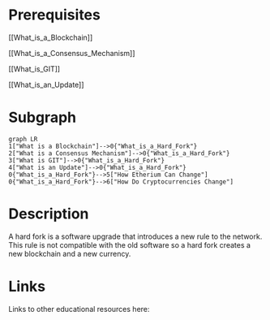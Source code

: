 # Prerequisites
[[What_is_a_Blockchain]]


[[What_is_a_Consensus_Mechanism]]


[[What_is_GIT]]


[[What_is_an_Update]]

# Subgraph

```mermaid
graph LR
1["What is a Blockchain"]-->0{"What_is_a_Hard_Fork"}
2["What is a Consensus Mechanism"]-->0{"What_is_a_Hard_Fork"}
3["What is GIT"]-->0{"What_is_a_Hard_Fork"}
4["What is an Update"]-->0{"What_is_a_Hard_Fork"}
0{"What_is_a_Hard_Fork"}-->5["How Etherium Can Change"]
0{"What_is_a_Hard_Fork"}-->6["How Do Cryptocurrencies Change"]
```



# Description
  
A hard fork is a software upgrade that introduces a new rule to the network. This rule is not compatible with the old software so a hard fork creates a new blockchain and a new currency.

# Links
Links to other educational resources here: